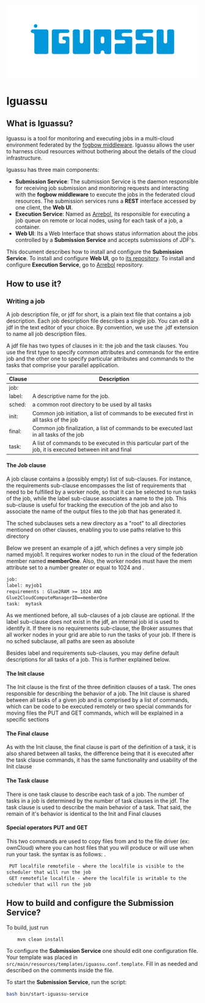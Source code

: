 ![alt logo](docs/assets/IGUASSU-LG.png)

# Iguassu
## What is Iguassu?
  Iguassu is a tool for monitoring and executing jobs in a multi-cloud environment federated by the [fogbow middleware](https://github.com/fogbow). 
  Iguassu allows the user to harness cloud resources without bothering about the details of the cloud infrastructure.

  Iguassu has three main components:  
  - **Submission Service**: The submission Service is the daemon responsible for receiving job submission and monitoring requests and interacting with the **fogbow middleware** to execute the jobs in the federated cloud resources. The submission services runs a **REST** interface accessed by one client, the **Web UI**.
  - **Execution Service**: Named as [Arrebol](https://github.com/ufcg-lsd/arrebol/tree/feature/remote-worker), its responsible for executing a job queue on remote or local nodes, using for each task of a job, a container.
  - **Web UI**: Its a Web Interface that shows status information about the jobs controlled by a **Submission Service** and accepts submissions of JDF's.    

  This document describes how to install and configure the **Submission Service**. To install and configure **Web UI**, go to [its repository](https://github.com/emanueljoivo/iguassu-web-ui). To install and configure **Execution Service**, go to [Arrebol](https://github.com/ufcg-lsd/arrebol/) repository. 

## How to use it?

### Writing a job

A job description file, or jdf for short, is a plain text file that contains a job description. Each job description file describes a single job. You can edit a jdf in the text editor of your choice. By convention, we use the .jdf extension to name all job description files.

A jdf file has two types of clauses in it: the job and the task clauses. You use the first type to specify common attributes
and commands for the entire job and the other one to specify particular attributes and commands to the tasks that comprise your parallel application.

Clause | Description
---- | --------------------
job: |
label: | A descriptive name for the job.
sched: | a common root directory to be used by all tasks
init: | Common job initiation, a list of commands to be executed first in all tasks of the job
final: | Common job finalization, a list of commands to be executed last in all tasks of the job 
task: | A list of commands to be executed in this particular part of the job, it is executed between init and final

#### The Job clause

A job clause contains a (possibly empty) list of sub-clauses. For instance, the requirements sub-clause encompasses the list of requirements that need to be fulfilled by a worker node, so that it can be selected to run tasks of the job, while the label sub-clause associates a name to the job. This sub-clause is useful for tracking the execution of the job and also to associate the name of the output files to the job that has generated it.

The sched subclauses sets a new directory as a "root" to all directories mentioned on other clauses, enabling you to use paths relative to this directory

Below we present an example of a jdf, which defines a very simple job named myjob1. It requires worker nodes to run in the cloud of the federation member named **memberOne**. Also, the worker nodes must have the mem attribute set to a number greater or equal to 1024 and .

    job:
    label: myjob1
    requirements : Glue2RAM >= 1024 AND Glue2CloudComputeManagerID==memberOne
    task:  mytask

As we mentioned before, all sub-clauses of a job clause are optional. If the label sub-clause does not exist in the jdf, an internal job id is used to identify it. If there is no requirements sub-clause, the Broker assumes that all worker nodes in your grid are able to run the tasks of your job. If there is no sched subclause, all paths are seen as absolute

Besides label and requirements sub-clauses, you may define default descriptions for all tasks of a job. This is further explained below.

#### The Init clause

The Init clause is the first of the three definition clauses of a task. The ones responsible for describing the behavior of a job. The Init clause is shared between all tasks of a given job and is comprised by a list of commands, which can be code to be executed remotely or two special commands for moving files the PUT and GET commands, which will be explained in a specific sections

#### The Final clause

As with the Init clause, the final clause is part of the definition of a task, it is also shared between all tasks, the difference being that it is executed after the task clause commands, it has the same functionality and usability of the Init clause

#### The Task clause

There is one task clause to describe each task of a job. The number of tasks in a job is determined by the number of task clauses in the jdf. The task clause is used to describe the main behavior of a task. That said, the remain of it's behavior is identical to the Init and Final clauses

#### Special operators PUT and GET
This two commands are used to copy files from and to the file driver (ex: ownCloud) where you can host files that you will produce or will use when run your task. the syntax is as follows: .
```
 PUT localfile remotefile - where the localfile is visible to the scheduler that will run the job
 GET remotefile localfile - where the localfile is writable to the scheduler that will run the job 
```

## How to build and configure the **Submission Service**?

To build, just run 

```
    mvn clean install
```

To configure the **Submission Service** one should edit one configuration file. 
Your template was placed in `src/main/resources/templates/iguassu.conf.template`. 
Fill in as needed and described on the comments inside the file.

To start the **Submission Service**, run the script:

```bash
bash bin/start-iguassu-service
```
